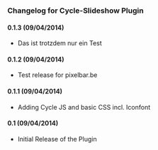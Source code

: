 ### Changelog for Cycle-Slideshow Plugin


#### 0.1.3 (09/04/2014)

* Das ist trotzdem nur ein Test

#### 0.1.2 (09/04/2014)

* Test release for pixelbar.be

#### 0.1.1 (09/04/2014)

* Adding Cycle JS and basic CSS incl. Iconfont

#### 0.1 (09/04/2014)

* Initial Release of the Plugin

